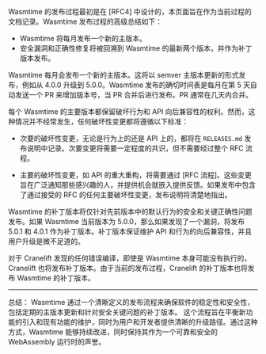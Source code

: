Wasmtime 的发布过程最初是在 [RFC4] 中设计的，本页面旨在作为当前过程的文档记录。Wasmtime 发布过程的高级总结如下：

* Wasmtime 将每月发布一个新的主版本。
* 安全漏洞和正确性修复将被回溯到 Wasmtime 的最新两个版本，并作为补丁版本发布。

Wasmtime 每月会发布一个新的主版本。这将以 semver 主版本更新的形式发布，例如从 4.0.0 升级到 5.0.0。Wasmtime 发布的确切时间表是每月在第 5 天自动发送一个 PR 来增加版本号，当 PR 合并后进行发布。PR 通常在几天内合并。

每个 Wasmtime 的主要版本都保留破坏行为和 API 向后兼容性的权利。然而，这种情况并不经常发生，任何破坏性变更都将遵循以下标准：

* 次要的破坏性变更，无论是行为上的还是 API 上的，都将在 `RELEASES.md` 发布说明中记录。次要变更将需要一定程度的共识，但不需要经过整个 RFC 流程。

* 主要的破坏性变更，如 API 的重大重构，将需要通过 [RFC 流程]。这些变更旨在广泛通知那些感兴趣的人，并提供机会就嵌入提供反馈。如果发布中包含了通过接受的 RFC 的任何主要破坏性变更，发布说明将清楚地指出。

Wasmtime 的补丁版本将仅针对先前版本中的默认行为的安全和关键正确性问题发布。如果 Wasmtime 当前版本为 5.0.0，那么如果发现了一个漏洞，将发布 5.0.1 和 4.0.1 作为补丁版本。补丁版本保证维护 API 和行为的向后兼容性，并且用户升级是微不足道的。

对于 Cranelift 发现的任何错误编译，即使是 Wasmtime 本身可能没有执行的，Cranelift 也将发布补丁版本。由于当前的发布过程，Cranelift 的补丁版本也将发布 Wasmtime 的补丁版本。

---

总结：
Wasmtime 通过一个清晰定义的发布流程来确保软件的稳定性和安全性，包括定期的主版本更新和针对安全关键问题的补丁版本。
这个流程旨在平衡新功能的引入和现有功能的维护，同时为用户和开发者提供清晰的升级路径。通过这种方式，Wasmtime 能够持续改进，同时保持其作为一个可靠和安全的 WebAssembly 运行时的声誉。
